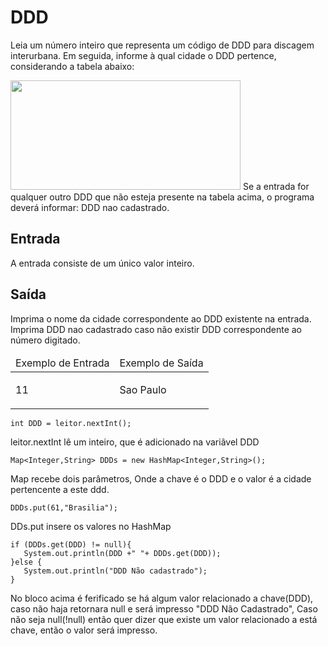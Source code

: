 <h1>DDD</h1>
<p>Leia um número inteiro que representa um código de DDD para discagem interurbana.
Em seguida, informe à qual cidade o DDD pertence, considerando a tabela abaixo:</p>
<img alt="" src="https://resources.urionlinejudge.com.br/gallery/images/problems/UOJ_1050.png" style="height:175px; width:368px">
Se a entrada for qualquer outro DDD que não esteja presente na tabela acima, o programa deverá informar:
DDD nao cadastrado.
<h2>Entrada</h2>
A entrada consiste de um único valor inteiro.
<h2>Saída</h2>
Imprima o nome da cidade correspondente ao DDD existente na entrada. Imprima DDD nao cadastrado caso não existir DDD correspondente ao número digitado.

<table>
	<thead>
		<tr>
			<td>Exemplo de Entrada</td>
			<td>Exemplo de Saída</td>
		</tr>
	</thead>
	<tbody>
		<tr>
			<td>
			<p>11</p>
			</td>
			<td>
			<p>Sao Paulo</p>
			</td>
		</tr>
	</tbody>
</table>

``int DDD = leitor.nextInt();``
<p>leitor.nextInt lê um inteiro, que é adicionado na variâvel DDD</p>

``Map<Integer,String> DDDs = new HashMap<Integer,String>();``
<p>Map recebe dois parâmetros<Chave,Valor>, Onde a chave é o DDD e o valor é a cidade pertencente a este ddd.</p>

 ``DDDs.put(61,"Brasilia");``
 <p>DDs.put insere os valores no HashMap</p>

 ```
 if (DDDs.get(DDD) != null){
    System.out.println(DDD +" "+ DDDs.get(DDD));
 }else {
    System.out.println("DDD Não cadastrado");
 }
 ```
 <p>No bloco acima é ferificado se há algum valor relacionado a chave(DDD), caso não haja retornara null e será impresso "DDD Não Cadastrado",
  Caso não seja null(!null) então quer dizer que existe um valor relacionado a está chave, então o valor será impresso.</p>
             
          
            
